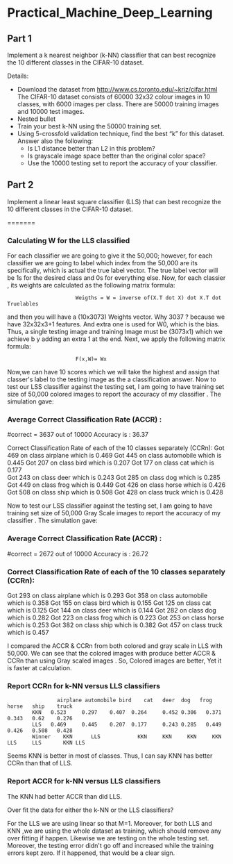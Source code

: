 # Practical_Machine_Deep_Learning

## Part 1 ##
Implement a k nearest neighbor (k-NN) classifier that can best recognize the
10 different classes in the CIFAR-10 dataset.

Details:


 * Download the dataset from http://www.cs.toronto.edu/~kriz/cifar.html The CIFAR-10 dataset consists of 60000 32x32 colour images in 10 classes, with 6000 images per class. There are 50000 training images and 10000 test images.
 * Nested bullet
 * Train your best k-NN using the 50000 training set.
 * Using 5-crossfold validation technique, find the best “k” for this dataset. Answer also the following:
   * Is L1 distance better than L2 in this problem?
   * Is grayscale image space better than the original color space? 
   * Use the 10000 testing set to report the accuracy of your classifier.
   
## Part 2 ##

Implement a linear least square classifier (LLS) that can best recognize the
10 different classes in the CIFAR-10 dataset.

=======
### Calculating W for the LLS classified ###

For each classifier we are going to give it the 50,000; however, for each classifier we are going to label which index from the 50,000 are its specifically, which is actual the true label vector. The true label vector will be 1s for the desired class and 0s for everything else. Now,  for each classier , its weights are calculated as the following matrix formula:

                          Weigths = W = inverse of(X.T dot X) dot X.T dot Truelables
                          
and then you will have a (10x3073) Weights vector. Why 3037 ? because we have 32x32x3+1 features. And extra one is used for W0, which is the bias. Thus, a single testing image and training Image must be (3073x1) which we achieve b y adding an extra 1 at the end. Next, we apply the following matrix formula:

                          F(x,W)= Wx

Now,we can have 10 scores which we will take  the highest and assign that classer's label to the testing image as the a classification answer.
Now to test our LSS classifier against the testing set, I am going to have training set size of 50,000 colored images to report the accuracy of my classifier . The simulation gave:

### Average Correct Classification Rate (ACCR) : ### 

#correct = 3637 out of 10000
Accuracy is : 36.37

Correct Classification Rate of each of the 10 classes separately  (CCRn):
Got  469  on class  airplane  which is  0.469
Got  445  on class  automobile  which is  0.445
Got  207  on class  bird  which is  0.207
Got  177  on class  cat  which is  0.177  
Got  243  on class  deer  which is  0.243
Got  285  on class  dog  which is  0.285
Got  449  on class  frog  which is  0.449
Got  426  on class  horse  which is  0.426
Got  508  on class  ship  which is  0.508
Got  428  on class  truck  which is  0.428

Now to test our LSS classifier against the testing set, I am going to have training set size of 50,000 Gray Scale images to report the accuracy of my classifier . The simulation gave:

### Average Correct Classification Rate (ACCR) : ### 

#correct = 2672 out of 10000
Accuracy is : 26.72

### Correct Classification Rate of each of the 10 classes separately  (CCRn): ### 

Got  293  on class  airplane  which is  0.293
Got  358  on class  automobile  which is  0.358
Got  155  on class  bird  which is  0.155
Got  125  on class  cat  which is  0.125
Got  144  on class  deer  which is  0.144
Got  282  on class  dog  which is  0.282
Got  223  on class  frog  which is  0.223
Got  253  on class  horse  which is  0.253
Got  382  on class  ship  which is  0.382
Got  457  on class  truck  which is  0.457


I compared the ACCR  & CCRn from both colored and gray scale in LLS with 50,000. We can see that the colored images with produce better ACCR  & CCRn  than using Gray scaled images . So, Colored images are better, Yet it is faster at calculation.


### Report CCRn for k-NN versus LLS classifiers ### 


	                airplane automobile	bird	cat	  deer	dog	  frog	horse	ship	truck
            KKN	  0.523	    0.297	 0.407 	0.264	  0.452	0.306	0.371	0.343	0.62	0.276
            LLS	  0.469	    0.445	 0.207 	0.177	  0.243	0.285	0.449	0.426	0.508	0.428
            Winner    KKN	   LLS            KKN	  KKN	  KKN	  KKN	  LLS	  LLS	    KKN	LLS

Seems KNN is better in most of classes. Thus, I can say  KNN has better CCRn than that of LLS.

### Report ACCR for k-NN versus LLS classifiers ### 

The KNN had better ACCR than did LLS.

Over fit the data for either the k-NN or the LLS classifiers?

For the LLS we are using linear so that M=1. Moreover, for both LLS and KNN ,we are using the whole dataset as training, which should remove any over fitting if happen. Likewise we are testing on the whole testing set. Moreover, the testing error didn't go off and increased while the  training errors kept zero. If it happened, that would be a clear sign.
